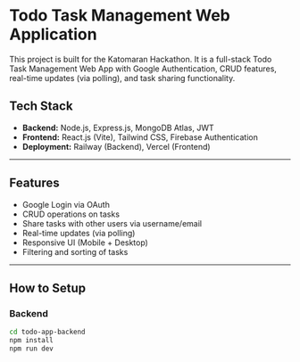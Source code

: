 # Todo Task Management Web Application

This project is built for the Katomaran Hackathon. It is a full-stack Todo Task Management Web App with Google Authentication, CRUD features, real-time updates (via polling), and task sharing functionality.

## Tech Stack
- **Backend:** Node.js, Express.js, MongoDB Atlas, JWT
- **Frontend:** React.js (Vite), Tailwind CSS, Firebase Authentication
- **Deployment:** Railway (Backend), Vercel (Frontend)

---

## Features
- Google Login via OAuth
- CRUD operations on tasks
- Share tasks with other users via username/email
- Real-time updates (via polling)
- Responsive UI (Mobile + Desktop)
- Filtering and sorting of tasks

---

## How to Setup

### Backend
```bash
cd todo-app-backend
npm install
npm run dev
